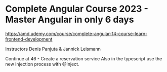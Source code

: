 # Complete Angular Course 2023 - Master Angular in only 6 days

https://amd.udemy.com/course/complete-angular-14-course-learn-frontend-development

Instructors
Denis Panjuta & Jannick Leismann

Continue at 46 - Create a reservation service
Also in the typescript use the new injection process with @Inject.